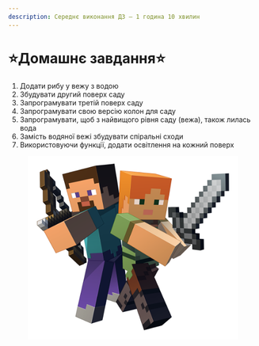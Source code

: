 ```yaml
---
description: Середнє виконання ДЗ — 1 година 10 хвилин
---
```


# ⭐️Домашнє завдання⭐️

1. Додати рибу у вежу з водою
2. Збудувати другий поверх саду&#x20;
3. Запрограмувати третій поверх саду&#x20;
4. Запрограмувати свою версію колон для саду&#x20;
5. Запрограмувати, щоб з найвищого рівня саду (вежа), також лилась вода&#x20;
6. Замість водяної вежі збудувати спіральні сходи&#x20;
7. Використовуючи функції, додати освітлення на кожний поверх&#x20;

<figure><img src=".gitbook/assets/image (1).png" alt=""><figcaption></figcaption></figure>
